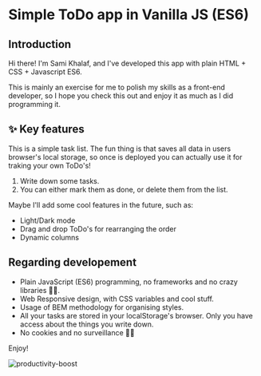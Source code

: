 # Simple ToDo app in Vanilla JS (ES6)

## Introduction

Hi there! I'm Sami Khalaf, and I've developed this app with plain HTML + CSS + Javascript ES6.

This is mainly an exercise for me to polish my skills as a front-end developer, so I hope you check this out and enjoy it as much as I did programming it.

## ✨ Key features

This is a simple task list. The fun thing is that saves all data in users browser's local storage, so once is deployed you can actually use it for traking your own ToDo's!

1. Write down some tasks.
2. You can either mark them as done, or delete them from the list.

Maybe I'll add some cool features in the future, such as:

- Light/Dark mode
- Drag and drop ToDo's for rearranging the order
- Dynamic columns

## Regarding developement

- Plain JavaScript (ES6) programming, no frameworks and no crazy libraries 💪🏿.
- Web Responsive design, with CSS variables and cool stuff.
- Usage of BEM methodology for organising styles.
- All your tasks are stored in your localStorage's browser. Only you have access about the things you write down.
- No cookies and no surveillance 👌🏿

Enjoy!

![productivity-boost](https://media3.giphy.com/media/13GIgrGdslD9oQ/200.gif)
